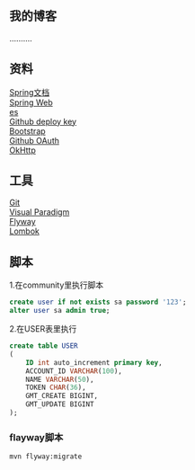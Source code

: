 ## 我的博客
..........

## 资料
[Spring文档](https://spring.io/guides)  
[Spring Web](https://spring.io/guides/gs/serving-web-content/)  
[es](https://elasticsearch.cn/explore)  
[Github deploy key](https://developer.github.com/v3/guides/managing-deploy-keys/#deploy-keys)  
[Bootstrap](https://v3.bootcss.com/getting-started/)  
[Github OAuth](https://developer.github.com/apps/building-oauth-apps/creating-an-oauth-app/)  
[OkHttp](https://square.github.io/okhttp/)  

## 工具
[Git](https://git-scm.com/download)  
[Visual Paradigm](https://www.visual-paradigm.com/cn/)   
[Flyway](https://flywaydb.org/getstarted/firststeps/maven)  
[Lombok](https://www.projectlombok.org)

## 脚本
1.在community里执行脚本
```sql
create user if not exists sa password '123';
alter user sa admin true;
```
2.在USER表里执行
```sql
create table USER
(
    ID int auto_increment primary key,
    ACCOUNT_ID VARCHAR(100),
    NAME VARCHAR(50),
    TOKEN CHAR(36),
    GMT_CREATE BIGINT,
    GMT_UPDATE BIGINT
);
```

### flayway脚本
```bash
mvn flyway:migrate
```